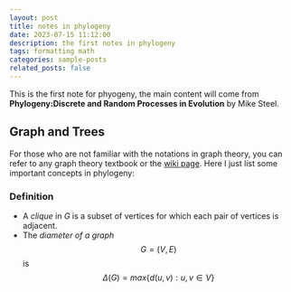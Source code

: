 ```yaml
---
layout: post
title: notes in phylogeny
date: 2023-07-15 11:12:00
description: the first notes in phylogeny
tags: formatting math
categories: sample-posts
related_posts: false
---
```

This is the first note for phyogeny, the main content will come from **Phylogeny:Discrete and Random Processes in Evolution** by Mike Steel.

## Graph and Trees
For those who are not familiar with the notations in graph theory, you can refer to any graph theory textbook or the <a href="https://en.wikipedia.org/wiki/Graph_theory">wiki page</a>. Here I just list some important concepts in phylogeny:


### Definition
+ A *clique* in $G$ is a subset of vertices for which each pair of vertices is adjacent.
+ The *diameter of a graph* $$G=(V,E)$$ is $$\Delta(G)=max\{d(u,v):u,v\in V \}$$
